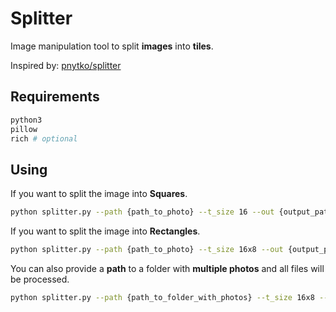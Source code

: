 # Splitter

Image manipulation tool to split **images** into **tiles**.

Inspired by: [pnytko/splitter](https://github.com/pnytko/splitter)

## Requirements

```bash
python3
pillow
rich # optional
```

## Using

If you want to split the image into **Squares**.

```bash
python splitter.py --path {path_to_photo} --t_size 16 --out {output_path}
```

If you want to split the image into **Rectangles**.

```bash
python splitter.py --path {path_to_photo} --t_size 16x8 --out {output_path}
```

You can also provide a **path** to a folder with **multiple photos** and all files will be processed.

```bash
python splitter.py --path {path_to_folder_with_photos} --t_size 16x8 --out {output_path}
```

